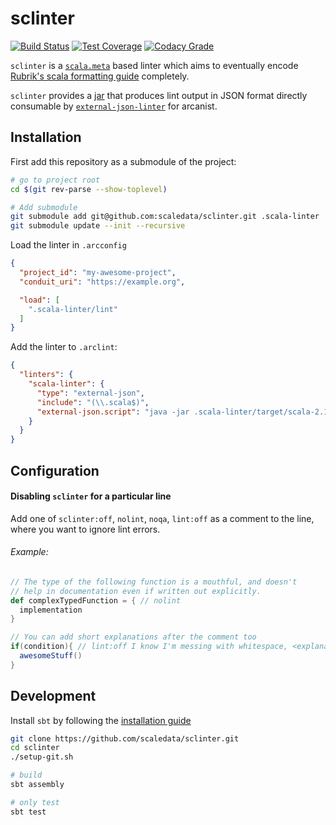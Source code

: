 # sclinter
[![Build Status](https://img.shields.io/travis/scaledata/sclinter.svg)](https://travis-ci.org/scaledata/sclinter)
[![Test Coverage](https://img.shields.io/codecov/c/github/scaledata/sclinter.svg)](https://codecov.io/gh/scaledata/sclinter)
[![Codacy Grade](https://img.shields.io/codacy/grade/b6b3db4f4c1242aea2f9961f781c4307.svg)](https://www.codacy.com/app/sujeet_2/sclinter)

`sclinter` is a [`scala.meta`](http://scalameta.org/) based linter which aims to 
eventually encode [Rubrik's scala formatting guide](https://goo.gl/AjwKBy)
completely.

`sclinter` provides a [jar](target/scala-2.12/scala-linter-assembly-0.1.jar)
that produces lint output in JSON format directly consumable by
[`external-json-linter`](https://github.com/ghc/arcanist-external-json-linter)
for arcanist.

## Installation
First add this repository as a submodule of the project:
```bash
# go to project root
cd $(git rev-parse --show-toplevel)

# Add submodule
git submodule add git@github.com:scaledata/sclinter.git .scala-linter
git submodule update --init --recursive
```

Load the linter in `.arcconfig`
```json
{
  "project_id": "my-awesome-project",
  "conduit_uri": "https://example.org",

  "load": [
    ".scala-linter/lint"
  ]
}
```

Add the linter to `.arclint`:
```json
{
  "linters": {
    "scala-linter": {
      "type": "external-json",
      "include": "(\\.scala$)",
      "external-json.script": "java -jar .scala-linter/target/scala-2.12/scala-linter-assembly-0.1.jar $1"
    }
  }
}
```

## Configuration

#### Disabling `sclinter` for a particular line
Add one of `sclinter:off`, `nolint`, `noqa`, `lint:off` as
a comment to the line, where you want to ignore lint errors.

###### Example:
```scala
// The type of the following function is a mouthful, and doesn't
// help in documentation even if written out explicitly.
def complexTypedFunction = { // nolint
  implementation
}

// You can add short explanations after the comment too
if(condition){ // lint:off I know I'm messing with whitespace, <explanation>.
  awesomeStuff()
}
```

## Development
Install `sbt` by following the
[installation guide](http://www.scala-sbt.org/release/docs/Setup.html)
```bash
git clone https://github.com/scaledata/sclinter.git
cd sclinter
./setup-git.sh

# build
sbt assembly

# only test
sbt test
```
